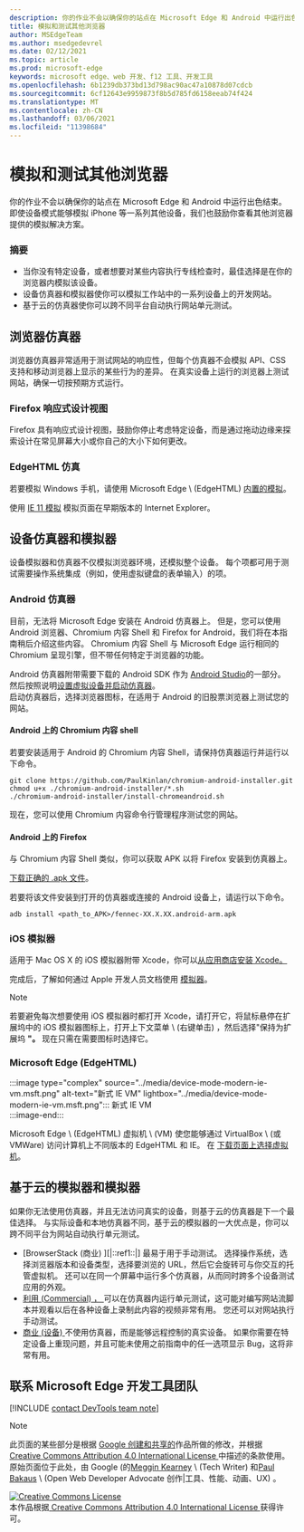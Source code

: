 ```yaml
---
description: 你的作业不会以确保你的站点在 Microsoft Edge 和 Android 中运行出色结束。  即使设备模式能够模拟 iPhone 等一系列其他设备，我们也鼓励你查看其他浏览器提供的模拟解决方案。
title: 模拟和测试其他浏览器
author: MSEdgeTeam
ms.author: msedgedevrel
ms.date: 02/12/2021
ms.topic: article
ms.prod: microsoft-edge
keywords: microsoft edge、web 开发、f12 工具、开发工具
ms.openlocfilehash: 6b1239db373bd13d798ac90ac47a10878d07cdcb
ms.sourcegitcommit: 6cf12643e9959873f8b5d785fd6158eeab74f424
ms.translationtype: MT
ms.contentlocale: zh-CN
ms.lasthandoff: 03/06/2021
ms.locfileid: "11398684"
---
```

<!-- Copyright Meggin Kearney and Paul Bakaus

   Licensed under the Apache License, Version 2.0 (the "License");
   you may not use this file except in compliance with the License.
   You may obtain a copy of the License at

       https://www.apache.org/licenses/LICENSE-2.0

   Unless required by applicable law or agreed to in writing, software
   distributed under the License is distributed on an "AS IS" BASIS,
   WITHOUT WARRANTIES OR CONDITIONS OF ANY KIND, either express or implied.
   See the License for the specific language governing permissions and
   limitations under the License.  -->

# <a name="emulate-and-test-other-browsers"></a>模拟和测试其他浏览器  

你的作业不会以确保你的站点在 Microsoft Edge 和 Android 中运行出色结束。  即使设备模式能够模拟 iPhone 等一系列其他设备，我们也鼓励你查看其他浏览器提供的模拟解决方案。  

### <a name="summary"></a>摘要  

*   当你没有特定设备，或者想要对某些内容执行专线检查时，最佳选择是在你的浏览器内模拟该设备。  
*   设备仿真器和模拟器使你可以模拟工作站中的一系列设备上的开发网站。  
*   基于云的仿真器使你可以跨不同平台自动执行网站单元测试。  

## <a name="browser-emulators"></a>浏览器仿真器  

浏览器仿真器非常适用于测试网站的响应性，但每个仿真器不会模拟 API、CSS 支持和移动浏览器上显示的某些行为的差异。  在真实设备上运行的浏览器上测试网站，确保一切按预期方式运行。  

### <a name="firefox-responsive-design-view"></a>Firefox 响应式设计视图  

Firefox 具有[][MDNResponsiveDesignMode]响应式设计视图，鼓励你停止考虑特定设备，而是通过拖动边缘来探索设计在常见屏幕大小或你自己的大小下如何更改。  

### <a name="edgehtml-emulation"></a>EdgeHTML 仿真  

若要模拟 Windows 手机，请使用 Microsoft Edge \ (EdgeHTML\) [内置的模拟][DevToolsEdgeHtmlEmulation]。  

使用 [IE 11 模拟][Ie11DevToolsEmulation] 模拟页面在早期版本的 Internet Explorer。  

## <a name="device-emulators-and-simulators"></a>设备仿真器和模拟器  

设备模拟器和仿真器不仅模拟浏览器环境，还模拟整个设备。  每个项都可用于测试需要操作系统集成（例如，使用虚拟键盘的表单输入）的项。  

### <a name="android-emulator"></a>Android 仿真器  

<!--  
:::image type="complex" source="../media/device-mode-android-emulator-stock-browser.msft.png" alt-text="Stock Browser in Android Emulator" lightbox="../media/device-mode-android-emulator-stock-browser.msft.png":::
   Stock Browser in Android Emulator  
:::image-end:::  
-->  

目前，无法将 Microsoft Edge 安装在 Android 仿真器上。  但是，您可以使用 Android 浏览器、Chromium 内容 Shell 和 Firefox for Android，我们将在本指南稍后介绍这些内容。  Chromium 内容 Shell 与 Microsoft Edge 运行相同的 Chromium 呈现引擎，但不带任何特定于浏览器的功能。  

Android 仿真器附带需要下载的 Android SDK 作为 [Android Studio][AndroidStudioDownload]的一部分。  然后按照说明[设置虚拟设备并][AndroidStudioCreateManageVirtualDevices][启动仿真器][AndroidStudioRunAppsAndroidEmulator]。  
启动仿真器后，选择浏览器图标，在适用于 Android 的旧股票浏览器上测试您的网站。  

#### <a name="chromium-content-shell-on-android"></a>Android 上的 Chromium 内容 shell  

<!--  
:::image type="complex" source="../media/device-mode-android-avd-contentshell.msft.png" alt-text="Android Emulator Content Shell" lightbox="../media/device-mode-android-avd-contentshell.msft.png":::
   Android Emulator Content Shell  
:::image-end:::  
-->  

若要安装适用于 Android 的 Chromium 内容 Shell，请保持仿真器运行并运行以下命令。  

```shell
git clone https://github.com/PaulKinlan/chromium-android-installer.git
chmod u+x ./chromium-android-installer/*.sh
./chromium-android-installer/install-chromeandroid.sh
```  

现在，您可以使用 Chromium 内容命令行管理程序测试您的网站。  

#### <a name="firefox-on-android"></a>Android 上的 Firefox  

<!--  
:::image type="complex" source="../media/device-mode-ff-on-android-emulator.msft.png" alt-text="Firefox Icon on Android Emulator" lightbox="../media/device-mode-ff-on-android-emulator.msft.png":::
   Firefox Icon on Android Emulator  
:::image-end:::  
-->  

与 Chromium 内容 Shell 类似，你可以获取 APK 以将 Firefox 安装到仿真器上。  

[下载正确的 .apk 文件][MozillaFirefoxDownload]。  

若要将该文件安装到打开的仿真器或连接的 Android 设备上，请运行以下命令。  

```shell
adb install <path_to_APK>/fennec-XX.X.XX.android-arm.apk
```  

### <a name="ios-simulator"></a>iOS 模拟器  

适用于 Mac OS X 的 iOS 模拟器附带 Xcode，你可以[从应用商店安装 Xcode。][MacAppStoreXcode]  

完成后，了解如何通过 Apple 开发人员文档使用 [模拟器][AppleSimulatorHelp]。  

> [!NOTE]
> 若要避免每次想要使用 iOS 模拟器时都打开 Xcode，请打开它，将鼠标悬停在扩展坞中的 iOS 模拟器图标上，打开上下文菜单 \ (右键单击\) ，然后选择"保持为扩展坞 **"。**  现在只需在需要图标时选择它。  

###  <a name="microsoft-edge-edgehtml"></a>Microsoft Edge (EdgeHTML)   

:::image type="complex" source="../media/device-mode-modern-ie-vm.msft.png" alt-text="新式 IE VM" lightbox="../media/device-mode-modern-ie-vm.msft.png":::
   新式 IE VM  
:::image-end:::  

Microsoft Edge \ (EdgeHTML\) 虚拟机 \ (VM\) 使您能够通过 VirtualBox \ (或 VMWare\) 访问计算机上不同版本的 EdgeHTML 和 IE。  在 [下载页面上选择虚拟机][MicrosoftDeveloperEdgeVms]。  

## <a name="cloud-based-emulators-and-simulators"></a>基于云的模拟器和模拟器  

如果你无法使用仿真器，并且无法访问真实的设备，则基于云的仿真器是下一个最佳选择。  与实际设备和本地仿真器不同，基于云的模拟器的一大优点是，你可以跨不同平台为网站自动执行单元测试。  

*   [BrowserStack (商业) ][|::ref1::|] 最易于用于手动测试。  选择操作系统，选择浏览器版本和设备类型，选择要浏览的 URL，然后它会旋转可与你交互的托管虚拟机。  还可以在同一个屏幕中运行多个仿真器，从而同时跨多个设备测试应用的外观。  
*   [利用 (Commercial) ， ][SauceLabs] 可以在仿真器内运行单元测试，这可能对编写网站流脚本并观看以后在各种设备上录制此内容的视频非常有用。  您还可以对网站执行手动测试。  
*   [商业 (设备) ][AppExperience] 不使用仿真器，而是能够远程控制的真实设备。  如果你需要在特定设备上重现问题，并且可能未使用之前指南中的任一选项显示 Bug，这将非常有用。  

## <a name="getting-in-touch-with-the-microsoft-edge-devtools-team"></a>联系 Microsoft Edge 开发工具团队  

[!INCLUDE [contact DevTools team note](../includes/contact-devtools-team-note.md)]  

<!-- links -->  

[DevToolsEdgeHtmlEmulation]: /microsoft-edge/devtools-guide/emulation "DevTools (EdgeHTML) - 模拟|Microsoft Docs"  

[Ie11DevToolsEmulation]: /previous-versions/windows/internet-explorer/ie-developer/samples/dn255001(v=vs.85) "模拟浏览器、屏幕大小和 GPS 位置|Microsoft Docs"  

[MicrosoftDeveloperEdgeVms]: https://developer.microsoft.com/microsoft-edge/tools/vms "下载虚拟机"  

[AndroidStudioCreateManageVirtualDevices]: https://developer.android.com/tools/devices/managing-avds.html "创建和管理虚拟设备|Android 开发人员"  
[AndroidStudioDownload]:  https://developer.android.com/sdk/installing/studio.html "下载 Android Studio 和 SDK |Android 开发人员"  
[AndroidStudioRunAppsAndroidEmulator]: https://developer.android.com/tools/devices/emulator.html "在 Android 仿真器设备上|Android 开发人员"  

[AppExperience]: https://www.sigos.com/app-experience/ "应用体验"  
[AppleSimulatorHelp]: https://help.apple.com/simulator/mac/current "模拟器帮助 - 当前|Apple"  
[BrowserStack]: https://www.browserstack.com/automate "BrowserStack"  
[MacAppStoreXcode]: https://itunes.apple.com/app/xcode/id497799835 "Mac 应用商店上的 Xcode"  
[MDNResponsiveDesignMode]: https://developer.mozilla.org/docs/Tools/Responsive_Design_View "响应式设计模式|MDN"  
[MozillaFirefoxDownload]: https://www.mozilla.org/firefox/all/#product-android-beta "下载 Firefox 浏览器"  
[SauceLabs]: https://saucelabs.com "一些实验室"  

> [!NOTE]
> 此页面的某些部分是根据 [Google 创建和共享的][GoogleSitePolicies]作品所做的修改，并根据[ Creative Commons Attribution 4.0 International License ][CCA4IL]中描述的条款使用。  
> 原始页面位于此处，[](https://developers.google.com/web/tools/chrome-devtools/device-mode/testing-other-browsers)由 Google (的[Meggin Kearney][MegginKearney] \ (Tech Writer\) 和[Paul Bakaus][PaulBakaus] \ (Open Web Developer Advocate 创作|工具、性能、动画、UX\) 。  

[![Creative Commons License][CCby4Image]][CCA4IL]  
本作品根据[ Creative Commons Attribution 4.0 International License ][CCA4IL]获得许可。  

[CCA4IL]: https://creativecommons.org/licenses/by/4.0  
[CCby4Image]: https://i.creativecommons.org/l/by/4.0/88x31.png  
[GoogleSitePolicies]: https://developers.google.com/terms/site-policies  
[KayceBasques]: https://developers.google.com/web/resources/contributors/kaycebasques  
[MegginKearney]: https://developers.google.com/web/resources/contributors/megginkearney  
[PaulBakaus]: https://developers.google.com/web/resources/contributors/pbakaus  
